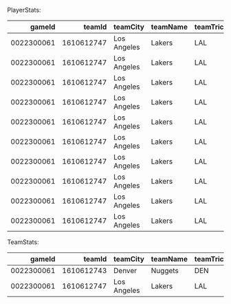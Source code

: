 PlayerStats:

|     gameId |     teamId | teamCity    | teamName   | teamTricode   | teamSlug   |   personId | firstName   | familyName   | nameI        | playerSlug      | position   | comment   |   jerseyNum | minutes   |   pointsOffTurnovers |   pointsSecondChance |   pointsFastBreak |   pointsPaint |   oppPointsOffTurnovers |   oppPointsSecondChance |   oppPointsFastBreak |   oppPointsPaint |   blocks |   blocksAgainst |   foulsPersonal |   foulsDrawn |
|-----------:|-----------:|:------------|:-----------|:--------------|:-----------|-----------:|:------------|:-------------|:-------------|:----------------|:-----------|:----------|------------:|:----------|---------------------:|---------------------:|------------------:|--------------:|------------------------:|------------------------:|---------------------:|-----------------:|---------:|----------------:|----------------:|-------------:|
| 0022300061 | 1610612747 | Los Angeles | Lakers     | LAL           | lakers     |    1627752 | Taurean     | Prince       | T. Prince    | taurean-prince  | F          |           |          12 | 29:53     |                    2 |                    0 |                 2 |             4 |                      14 |                      13 |                   17 |               40 |        1 |               0 |               0 |            1 |
| 0022300061 | 1610612747 | Los Angeles | Lakers     | LAL           | lakers     |       2544 | LeBron      | James        | L. James     | lebron-james    | F          |           |          23 | 29:01     |                    4 |                    0 |                 8 |            18 |                       2 |                       9 |                   10 |               32 |        0 |               1 |               1 |            1 |
| 0022300061 | 1610612747 | Los Angeles | Lakers     | LAL           | lakers     |     203076 | Anthony     | Davis        | A. Davis     | anthony-davis   | C          |           |           3 | 34:09     |                    0 |                    0 |                 2 |            10 |                      16 |                      13 |                   18 |               44 |        2 |               1 |               3 |            3 |
| 0022300061 | 1610612747 | Los Angeles | Lakers     | LAL           | lakers     |    1630559 | Austin      | Reaves       | A. Reaves    | austin-reaves   | G          |           |          15 | 31:20     |                    2 |                    0 |                 2 |             4 |                      14 |                      13 |                   17 |               42 |        0 |               1 |               2 |            4 |
| 0022300061 | 1610612747 | Los Angeles | Lakers     | LAL           | lakers     |    1626156 | D'Angelo    | Russell      | D. Russell   | dangelo-russell | G          |           |           1 | 36:11     |                    5 |                    0 |                 2 |             4 |                       9 |                      13 |                   15 |               38 |        0 |               2 |               3 |            2 |
| 0022300061 | 1610612747 | Los Angeles | Lakers     | LAL           | lakers     |    1629060 | Rui         | Hachimura    | R. Hachimura | rui-hachimura   |            |           |          28 | 14:38     |                    2 |                    2 |                 2 |             6 |                      14 |                       6 |                   10 |               16 |        0 |               1 |               2 |            0 |
| 0022300061 | 1610612747 | Los Angeles | Lakers     | LAL           | lakers     |    1629216 | Gabe        | Vincent      | G. Vincent   | gabe-vincent    |            |           |           7 | 22:18     |                    0 |                    0 |                 0 |             4 |                      15 |                       6 |                    5 |               16 |        0 |               0 |               3 |            1 |
| 0022300061 | 1610612747 | Los Angeles | Lakers     | LAL           | lakers     |    1629637 | Jaxson      | Hayes        | J. Hayes     | jaxson-hayes    |            |           |          11 | 6:54      |                    0 |                    0 |                 0 |             0 |                       4 |                       2 |                    0 |                4 |        0 |               0 |               1 |            0 |
| 0022300061 | 1610612747 | Los Angeles | Lakers     | LAL           | lakers     |    1629629 | Cam         | Reddish      | C. Reddish   | cam-reddish     |            |           |           5 | 17:38     |                    3 |                    2 |                 0 |             2 |                       6 |                       4 |                    5 |               12 |        1 |               0 |               2 |            1 |
| 0022300061 | 1610612747 | Los Angeles | Lakers     | LAL           | lakers     |    1626174 | Christian   | Wood         | C. Wood      | christian-wood  |            |           |          35 | 15:28     |                    0 |                    0 |                 2 |             6 |                       2 |                       2 |                    3 |               12 |        0 |               0 |               1 |            2 |

TeamStats:

|     gameId |     teamId | teamCity    | teamName   | teamTricode   | teamSlug   | minutes   |   pointsOffTurnovers |   pointsSecondChance |   pointsFastBreak |   pointsPaint |   oppPointsOffTurnovers |   oppPointsSecondChance |   oppPointsFastBreak |   oppPointsPaint |   blocks |   blocksAgainst |   foulsPersonal |   foulsDrawn |
|-----------:|-----------:|:------------|:-----------|:--------------|:-----------|:----------|---------------------:|---------------------:|------------------:|--------------:|------------------------:|------------------------:|---------------------:|-----------------:|---------:|----------------:|----------------:|-------------:|
| 0022300061 | 1610612743 | Denver      | Nuggets    | DEN           | nuggets    | 240:00    |                   20 |                   17 |                20 |            52 |                      18 |                       4 |                   20 |               58 |        6 |               4 |              15 |           18 |
| 0022300061 | 1610612747 | Los Angeles | Lakers     | LAL           | lakers     | 240:00    |                   18 |                    4 |                20 |            58 |                      20 |                      17 |                   20 |               52 |        4 |               6 |              18 |           15 |